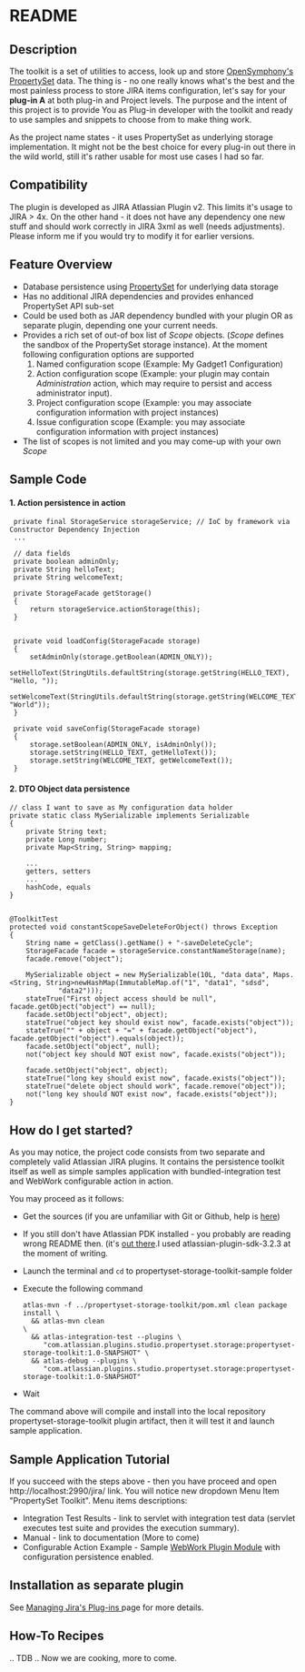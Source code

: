 # README

## Description
The toolkit is a set of utilities to access, look up and store [OpenSymphony's PropertySet](http://www.opensymphony.com/propertyset/) data. The thing is - no one really knows what's the best and the most painless process to store JIRA items configuration, let's say for your **__plug-in A__** at both plug-in and Project levels.
The purpose and the intent of this project is to provide You as Plug-in developer with the toolkit and ready to use samples and snippets to choose from to make thing work. 

As the project name states - it uses PropertySet as underlying storage implementation. It might not be the best choice for every plug-in out there in the wild world, still it's rather usable for most use cases I had so far.

## Compatibility
The plugin is developed as JIRA Atlassian Plugin v2. This limits it's usage to JIRA > 4x.
On the other hand - it does not have any dependency one new stuff and should work correctly in JIRA 3xml as well (needs adjustments).
Please inform me if you would try to modify it for earlier versions.

## Feature Overview
- Database persistence using [PropertySet](http://www.opensymphony.com/propertyset/) for underlying data storage
- Has no additional JIRA dependencies and provides enhanced PropertySet API sub-set
- Could be used both as JAR dependency bundled with your plugin OR as separate plugin, depending one your current needs.
- Provides a rich set of out-of box list of _Scope_ objects. (_Scope_ defines the sandbox of the PropertySet storage instance). At
 the moment following configuration options are supported
  1. Named configuration scope (Example: My Gadget1 Configuration)
  1. Action configuration scope (Example: your plugin may contain _Administration_ action,
which may require to persist and access administrator input).
  1. Project configuration scope (Example: you may associate configuration information with project instances)
  1. Issue configuration scope (Example: you may associate configuration information with project instances)
- The list of scopes is not limited and you may come-up with your own _Scope_

## Sample Code

#### 1. Action persistence in action

     private final StorageService storageService; // IoC by framework via Constructor Dependency Injection
     ...

     // data fields
     private boolean adminOnly;
     private String helloText;
     private String welcomeText;

     private StorageFacade getStorage()
     {
         return storageService.actionStorage(this);
     }

    
     private void loadConfig(StorageFacade storage)
     {
         setAdminOnly(storage.getBoolean(ADMIN_ONLY));
         setHelloText(StringUtils.defaultString(storage.getString(HELLO_TEXT), "Hello, "));
         setWelcomeText(StringUtils.defaultString(storage.getString(WELCOME_TEXT), "World"));
     }

     private void saveConfig(StorageFacade storage)
     {
         storage.setBoolean(ADMIN_ONLY, isAdminOnly());
         storage.setString(HELLO_TEXT, getHelloText());
         storage.setString(WELCOME_TEXT, getWelcomeText());
     }

#### 2. DTO Object data persistence
    // class I want to save as My configuration data holder
    private static class MySerializable implements Serializable
    {
        private String text;
        private Long number;
        private Map<String, String> mapping;
        
        ...
        getters, setters
        ...
        hashCode, equals
    }


    @ToolkitTest
    protected void constantScopeSaveDeleteForObject() throws Exception
    {
        String name = getClass().getName() + "-saveDeleteCycle";
        StorageFacade facade = storageService.constantNameStorage(name);
        facade.remove("object");

        MySerializable object = new MySerializable(10L, "data data", Maps.<String, String>newHashMap(ImmutableMap.of("1", "data1", "sdsd",
                "data2")));
        stateTrue("First object access should be null", facade.getObject("object") == null);
        facade.setObject("object", object);
        stateTrue("object key should exist now", facade.exists("object"));
        stateTrue("" + object + "=" + facade.getObject("object"), facade.getObject("object").equals(object));
        facade.setObject("object", null);
        not("object key should NOT exist now", facade.exists("object"));

        facade.setObject("object", object);
        stateTrue("long key should exist now", facade.exists("object"));
        stateTrue("delete object should work", facade.remove("object"));
        not("long key should NOT exist now", facade.exists("object"));
    }

## How do I get started?

As you may notice, the project code consists from two separate and completely valid Atlassian JIRA plugins. It contains the persistence
toolkit itself as well as simple samples application with bundled-integration test and WebWork configurable action in action.

You may proceed as it follows:

- Get the sources (if you are unfamiliar with Git or Github, help is [here](http://help.github.com/))
- If you still don't have Atlassian PDK installed - you probably are reading wrong README then. (it's [out there](http://confluence.atlassian.com/display/DEVNET/Developing+your+Plugin+using+the+Atlassian+Plugin+SDK).I used atlassian-plugin-sdk-3.2.3 at the moment of writing.
- Launch the terminal and `cd` to propertyset-storage-toolkit-sample folder
- Execute the following command

      atlas-mvn -f ../propertyset-storage-toolkit/pom.xml clean package install \
        && atlas-mvn clean                                                      \
        && atlas-integration-test --plugins \
           "com.atlassian.plugins.studio.propertyset.storage:propertyset-storage-toolkit:1.0-SNAPSHOT" \
        && atlas-debug --plugins \
           "com.atlassian.plugins.studio.propertyset.storage:propertyset-storage-toolkit:1.0-SNAPSHOT"
- Wait

The command above will compile and install into the local repository propertyset-storage-toolkit plugin artifact,
then it will test it and launch sample application.

## Sample Application Tutorial

If you succeed with the steps above - then you have proceed and open http://localhost:2990/jira/ link. You will notice new dropdown Menu Item "PropertySet Toolkit". Menu items descriptions:

- Integration Test Results - link to servlet with integration test data (servlet executes test suite and provides the execution summary).
- Manual - link to documentation (More to come)
- Configurable Action Example - Sample [WebWork Plugin Module](http://confluence.atlassian.com/display/JIRA/Webwork+plugin+module) with configuration persistence enabled.


## Installation as separate plugin
See [Managing Jira's Plug-ins ](http://confluence.atlassian.com/display/JIRA/Managing+JIRA's+Plugins) page for more details.


## How-To Recipes
.. TDB .. Now we are cooking, more to come.

